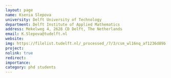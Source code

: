```yaml
---
layout: page
name: Ksenia Slepova
university: Delft University of Technology
department: Delft Institute of Applied Mathematics
address: Mekelweg 4, 2628 CD Delft, The Netherlands
email: K.Slepova@tudelft.nl
website:
img: https://filelist.tudelft.nl/_processed_/7/3/csm_wl16nq_af1236d89b.webp
project:
nolink: true
redirect:
importance:
category: phd students
---
```

